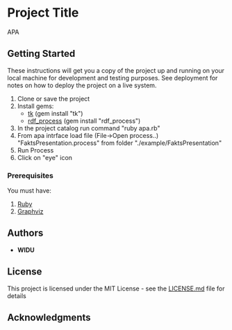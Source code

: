 # Project Title

APA

## Getting Started

These instructions will get you a copy of the project up and running on your local machine for development and testing purposes. See deployment for notes on how to deploy the project on a live system.
1. Clone or save the project
2. Install gems:
	* [tk](https://rubygems.org/gems/tk) (gem install "tk")
	* [rdf_process](https://rubygems.org/gems/rdf_process) (gem install "rdf_process")
3. In the project catalog run command "ruby apa.rb"
4. From apa intrface load file (File->Open process..) "FaktsPresentation.process" from folder "./example/FaktsPresentation"
5. Run Process
6. Click on "eye" icon 

### Prerequisites

You must have:
1. [Ruby](https://www.ruby-lang.org/en/downloads/)
2. [Graphviz](https://graphviz.gitlab.io/)



## Authors

* **WIDU** 


## License

This project is licensed under the MIT License - see the [LICENSE.md](LICENSE.md) file for details

## Acknowledgments

